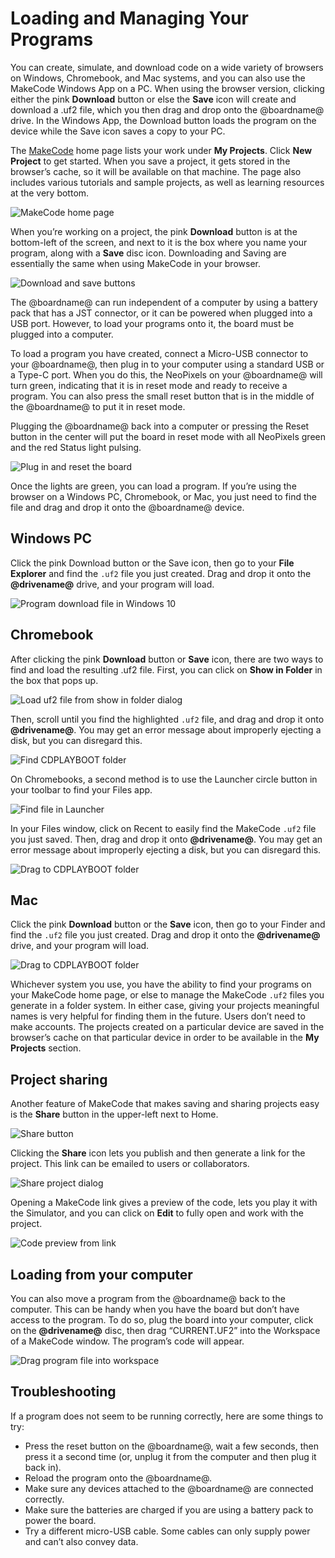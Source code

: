 # Loading and Managing Your Programs

You can create, simulate, and download code on a wide variety of browsers on Windows, Chromebook, and Mac systems, and you can also use the MakeCode Windows App on a PC. When using the browser version, clicking either the pink **Download** button or else the **Save** icon will create and download a .uf2 file, which you then drag and drop onto the @boardname@ drive. In the Windows App, the Download button loads the program on the device while the Save icon saves a copy to your PC.

The [MakeCode](@homeurl@) home page lists your work under **My Projects**. Click **New Project** to get started. When you save a project, it gets stored in the browser’s cache, so it will be available on that machine. The page also includes various tutorials and sample projects, as well as learning resources at the very bottom.

![MakeCode home page](/static/courses/making/load-manage-programs/home-page.jpg)

When you’re working on a project, the pink **Download** button is at the bottom-left of the screen, and next to it is the box where you name your program, along with a **Save** disc icon. Downloading and Saving are essentially the same when using MakeCode in your browser.

![Download and save buttons](/static/courses/making/load-manage-programs/download-save.jpg)

The @boardname@ can run independent of a computer by using a battery pack that has a JST connector, or it can be powered when plugged into a USB port. However, to load your programs onto it, the board must be plugged into a computer.

To load a program you have created, connect a Micro-USB connector to your @boardname@, then plug in to your computer using a standard USB or a Type-C port. When you do this, the NeoPixels on your @boardname@ will turn green, indicating that it is in reset mode and ready to receive a program. You can also press the small reset button that is in the middle of the @boardname@ to put it in reset mode.

Plugging the @boardname@ back into a computer or pressing the Reset button in the center will put the board in reset mode with all NeoPixels green and the red Status light pulsing.

![Plug in and reset the board](/static/courses/making/load-manage-programs/plugin-reset.jpg)

Once the lights are green, you can load a program. If you’re using the browser on a Windows PC, Chromebook, or Mac, you just need to find the file and drag and drop it onto the @boardname@ device.

## Windows PC

Click the pink Download button or the Save icon, then go to your **File Explorer** and find the `.uf2` file you just created. Drag and drop it onto the **@drivename@** drive, and your program will load.

![Program download file in Windows 10](/static/courses/making/load-manage-programs/windows10-files.jpg)

## Chromebook

After clicking the pink **Download** button or **Save** icon, there are two ways to find and load the resulting .uf2 file. First, you can click on **Show in Folder** in the box that pops up.

![Load uf2 file from show in folder dialog](/static/courses/making/load-manage-programs/show-in-folder.jpg)

Then, scroll until you find the highlighted `.uf2` file, and drag and drop it onto **@drivename@**. You may get an error message about improperly ejecting a disk, but you can disregard this.

![Find CDPLAYBOOT folder](/static/courses/making/load-manage-programs/cdplayboot-folder.jpg)

On Chromebooks, a second method is to use the Launcher circle button in your toolbar to find your Files app.

![Find file in Launcher](/static/courses/making/load-manage-programs/find-in-launcher.jpg)

In your Files window, click on Recent to easily find the MakeCode `.uf2` file you just saved. Then, drag and drop it onto **@drivename@**. You may get an error message about improperly ejecting a disk, but you can disregard this.

![Drag to CDPLAYBOOT folder](/static/courses/making/load-manage-programs/drag-to-cdplayboot-chrome.jpg)

## Mac

Click the pink **Download** button or the **Save** icon, then go to your Finder and find the `.uf2` file you just created. Drag and drop it onto the **@drivename@** drive, and your program will load.

![Drag to CDPLAYBOOT folder](/static/courses/making/load-manage-programs/drag-to-cdplayboot-mac.jpg)

Whichever system you use, you have the ability to find your programs on your MakeCode home page, or else to manage the MakeCode `.uf2` files you generate in a folder system. In either case, giving your projects meaningful names is very helpful for finding them in the future. Users don’t need to make accounts. The projects created on a particular device are saved in the browser’s cache on that particular device in order to be available in the **My Projects** section.

## Project sharing

Another feature of MakeCode that makes saving and sharing projects easy is the **Share** button in the upper-left next to Home.

![Share button](/static/courses/making/load-manage-programs/share-button.jpg)

Clicking the **Share** icon lets you publish and then generate a link for the project. This link can be emailed to users or collaborators.

![Share project dialog](/static/courses/making/load-manage-programs/share-project-dialog.jpg)

Opening a MakeCode link gives a preview of the code, lets you play it with the Simulator, and you can click on **Edit** to fully open and work with the project.

![Code preview from link](/static/courses/making/load-manage-programs/code-preview.jpg)

## Loading from your computer

You can also move a program from the @boardname@ back to the computer. This can be handy when you have the board but don’t have access to the program. To do so, plug the board into your computer, click on the **@drivename@** disc, then drag “CURRENT.UF2” into the Workspace of a MakeCode window. The program’s code will appear.

![Drag program file into workspace](/static/courses/making/load-manage-programs/drag-to-workspace.jpg)

## Troubleshooting

If a program does not seem to be running correctly, here are some things to try:

* Press the reset button on the @boardname@, wait a few seconds, then press it a second time (or, unplug it from the computer and then plug it back in).
* Reload the program onto the @boardname@.
* Make sure any devices attached to the @boardname@ are connected correctly.
* Make sure the batteries are charged if you are using a battery pack to power the board.
* Try a different micro-USB cable. Some cables can only supply power and can’t also convey data.